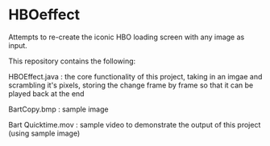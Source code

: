 # HBOeffect

Attempts to re-create the iconic HBO loading screen with any image as input.

This repository contains the following:

HBOEffect.java : the core functionality of this project, taking in an imgae and scrambling it's pixels, storing the change frame by frame so that it can be played back at the end

BartCopy.bmp : sample image

Bart Quicktime.mov : sample video to demonstrate the output of this project (using sample image)

